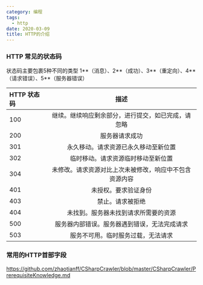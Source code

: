 ```yaml
---
category: 编程
tags:
  - http
date: 2020-03-09
title: HTTP的介绍
---
```


### HTTP 常见的状态码

状态码主要包裹5种不同的类型 1**（消息）、2**（成功）、3**（重定向）、4**（请求错误）、5**（服务器错误）

| HTTP 状态码 |                          描述                          |
| :---------- | :----------------------------------------------------: |
| 100         |   继续。继续响应剩余部分，进行提交，如已完成，请忽略   |
| 200         |                     服务器请求成功                     |
| 301         |          永久移动。请求资源已永久移动至新位置          |
| 302         |           临时移动。请求资源临时移动至新位置           |
| 304         | 未修改。请求资源对比上次未被修改，响应中不包含资源内容 |
| 401         |                  未授权。要求验证身份                  |
| 403         |                    禁止。请求被拒绝                    |
| 404         |          未找到。服务器未找到请求所需要的资源          |
| 500         |      服务器内部错误。服务器遇到错误，无法完成请求      |
| 503         |           服务不可用。临时服务过载，无法请求           |

### 常用的HTTP首部字段
https://github.com/zhaotianff/CSharpCrawler/blob/master/CSharpCrawler/PrerequisiteKnowledge.md
